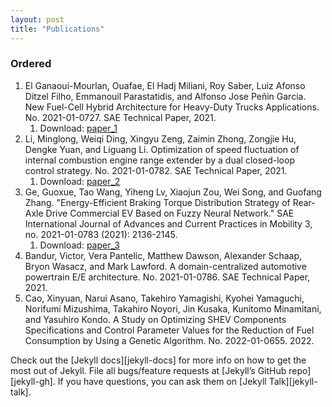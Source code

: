 ```yaml
---
layout: post
title: "Publications" 
---
```


### Ordered

1. El Ganaoui-Mourlan, Ouafae, El Hadj Miliani, Roy Saber, Luiz Afonso Ditzel Filho, Emmanouil Parastatidis, and Alfonso Jose Peñin Garcia. New Fuel-Cell Hybrid Architecture for Heavy-Duty Trucks Applications. No. 2021-01-0727. SAE Technical Paper, 2021.
    1. Download: [paper_1]
2. Li, Minglong, Weiqi Ding, Xingyu Zeng, Zaimin Zhong, Zongjie Hu, Dengke Yuan, and Liguang Li. Optimization of speed fluctuation of internal combustion engine range extender by a dual closed-loop control strategy. No. 2021-01-0782. SAE Technical Paper, 2021.
    1. Download: [paper_2]
3. Ge, Guoxue, Tao Wang, Yiheng Lv, Xiaojun Zou, Wei Song, and Guofang Zhang. "Energy-Efficient Braking Torque Distribution Strategy of Rear-Axle Drive Commercial EV Based on Fuzzy Neural Network." SAE International Journal of Advances and Current Practices in Mobility 3, no. 2021-01-0783 (2021): 2136-2145.
    1. Download: [paper_3]
4. Bandur, Victor, Vera Pantelic, Matthew Dawson, Alexander Schaap, Bryon Wasacz, and Mark Lawford. A domain-centralized automotive powertrain E/E architecture. No. 2021-01-0786. SAE Technical Paper, 2021.
5. Cao, Xinyuan, Narui Asano, Takehiro Yamagishi, Kyohei Yamaguchi, Norifumi Mizushima, Takahiro Noyori, Jin Kusaka, Kunitomo Minamitani, and Yasuhiro Kondo. A Study on Optimizing SHEV Components Specifications and Control Parameter Values for the Reduction of Fuel Consumption by Using a Genetic Algorithm. No. 2022-01-0655. 2022.

Check out the [Jekyll docs][jekyll-docs] for more info on how to get the most out of Jekyll. File all bugs/feature requests at [Jekyll’s GitHub repo][jekyll-gh]. If you have questions, you can ask them on [Jekyll Talk][jekyll-talk].

[paper_1]: https://github.com/adamlilith16/adamlilith16.github.io/blob/master/_downloads/_project1/Paper_1.pdf
[paper_2]: https://github.com/adamlilith16/adamlilith16.github.io/blob/master/_downloads/_project1/Paper_2.pdf
[paper_3]: https://github.com/adamlilith16/adamlilith16.github.io/blob/master/_downloads/_project1/Paper_2.pdf
